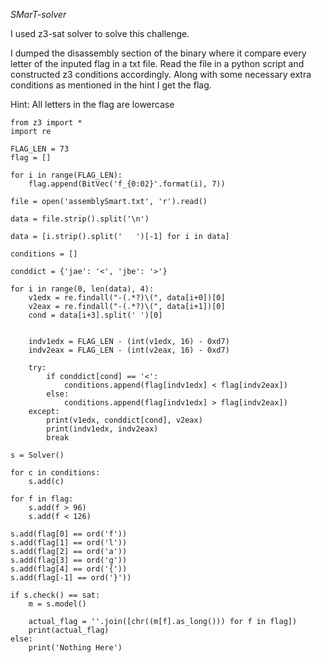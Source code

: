 *SMarT-solver*

I used z3-sat solver to solve this challenge.

I dumped the disassembly section of the binary where it compare every letter of the inputed flag in a txt file. Read the file in a python script and constructed z3 conditions accordingly. Along with some necessary extra conditions as mentioned in the hint I get the flag.

Hint: All letters in the flag are lowercase

```
from z3 import *
import re

FLAG_LEN = 73
flag = []

for i in range(FLAG_LEN):
	flag.append(BitVec('f_{0:02}'.format(i), 7))

file = open('assemblySmart.txt', 'r').read()

data = file.strip().split('\n')

data = [i.strip().split(' 	')[-1] for i in data]

conditions = []

conddict = {'jae': '<', 'jbe': '>'}

for i in range(0, len(data), 4):
	v1edx = re.findall("-(.*?)\(", data[i+0])[0]
	v2eax = re.findall("-(.*?)\(", data[i+1])[0]
	cond = data[i+3].split(' ')[0]


	indv1edx = FLAG_LEN - (int(v1edx, 16) - 0xd7)
	indv2eax = FLAG_LEN - (int(v2eax, 16) - 0xd7)

	try:
		if conddict[cond] == '<':
			conditions.append(flag[indv1edx] < flag[indv2eax])
		else:
			conditions.append(flag[indv1edx] > flag[indv2eax])
	except:
		print(v1edx, conddict[cond], v2eax)
		print(indv1edx, indv2eax)
		break

s = Solver()

for c in conditions:
	s.add(c)

for f in flag:
	s.add(f > 96)
	s.add(f < 126)

s.add(flag[0] == ord('f'))
s.add(flag[1] == ord('l'))
s.add(flag[2] == ord('a'))
s.add(flag[3] == ord('g'))
s.add(flag[4] == ord('{'))
s.add(flag[-1] == ord('}'))

if s.check() == sat:
	m = s.model()
	
	actual_flag = ''.join([chr((m[f].as_long())) for f in flag])
	print(actual_flag)
else:
	print('Nothing Here')
```